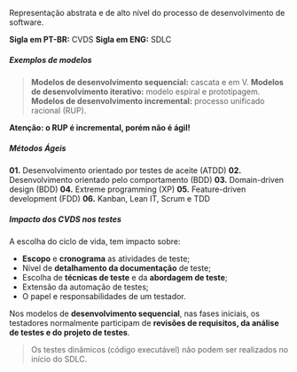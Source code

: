 
Representação abstrata e de alto nível do processo de desenvolvimento de software.

**Sigla em PT-BR:** CVDS 
**Sigla em ENG:** SDLC

##### Exemplos de modelos

> **Modelos de desenvolvimento sequencial:** cascata e em V.
> **Modelos de desenvolvimento iterativo:** modelo espiral e prototipagem.
> **Modelos de desenvolvimento incremental:** processo unificado racional (RUP).

**Atenção: o RUP é incremental, porém não é ágil!**

##### Métodos Ágeis 

**01.** Desenvolvimento orientado por testes de aceite (ATDD)
**02.** Desenvolvimento orientado pelo comportamento (BDD)
**03.** Domain-driven design (BDD)
**04.** Extreme programming (XP)
**05.** Feature-driven development (FDD)
**06.** Kanban, Lean IT, Scrum e TDD

##### Impacto dos CVDS nos testes

A escolha do ciclo de vida, tem impacto sobre:

- **Escopo** e **cronograma** as atividades de teste;
- Nível de **detalhamento da documentação** de teste;
- Escolha de **técnicas de teste** e da **abordagem de teste**;
- Extensão da automação de testes;
- O papel e responsabilidades de um testador.

Nos modelos de **desenvolvimento sequencial**, nas fases iniciais, os testadores normalmente participam de **revisões de requisitos, da análise de testes e do projeto de testes**.

> Os testes dinâmicos (código executável) não podem ser realizados no início do SDLC.

